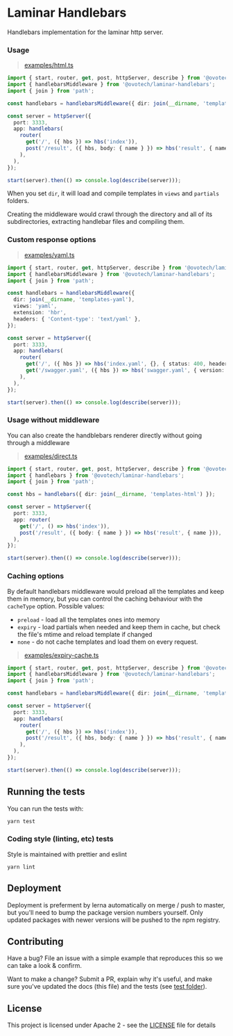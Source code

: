 # Laminar Handlebars

Handlebars implementation for the laminar http server.

### Usage

> [examples/html.ts](https://github.com/ovotech/laminar/tree/master/packages/laminar-handlebars/examples/html.ts)

```typescript
import { start, router, get, post, httpServer, describe } from '@ovotech/laminar';
import { handlebarsMiddleware } from '@ovotech/laminar-handlebars';
import { join } from 'path';

const handlebars = handlebarsMiddleware({ dir: join(__dirname, 'templates-html') });

const server = httpServer({
  port: 3333,
  app: handlebars(
    router(
      get('/', ({ hbs }) => hbs('index')),
      post('/result', ({ hbs, body: { name } }) => hbs('result', { name })),
    ),
  ),
});

start(server).then(() => console.log(describe(server)));
```

When you set `dir`, it will load and compile templates in `views` and `partials` folders.

Creating the middleware would crawl through the directory and all of its subdirectories, extracting handlebar files and compiling them.

### Custom response options

> [examples/yaml.ts](https://github.com/ovotech/laminar/tree/master/packages/laminar-handlebars/examples/yaml.ts)

```typescript
import { start, router, get, httpServer, describe } from '@ovotech/laminar';
import { handlebarsMiddleware } from '@ovotech/laminar-handlebars';
import { join } from 'path';

const handlebars = handlebarsMiddleware({
  dir: join(__dirname, 'templates-yaml'),
  views: 'yaml',
  extension: 'hbr',
  headers: { 'Content-type': 'text/yaml' },
});

const server = httpServer({
  port: 3333,
  app: handlebars(
    router(
      get('/', ({ hbs }) => hbs('index.yaml', {}, { status: 400, headers: { 'X-Index': 'true' } })),
      get('/swagger.yaml', ({ hbs }) => hbs('swagger.yaml', { version: 10 })),
    ),
  ),
});

start(server).then(() => console.log(describe(server)));
```

### Usage without middleware

You can also create the handblebars renderer directly without going through a middleware

> [examples/direct.ts](https://github.com/ovotech/laminar/tree/master/packages/laminar-handlebars/examples/direct.ts)

```typescript
import { start, router, get, post, httpServer, describe } from '@ovotech/laminar';
import { handlebars } from '@ovotech/laminar-handlebars';
import { join } from 'path';

const hbs = handlebars({ dir: join(__dirname, 'templates-html') });

const server = httpServer({
  port: 3333,
  app: router(
    get('/', () => hbs('index')),
    post('/result', ({ body: { name } }) => hbs('result', { name })),
  ),
});

start(server).then(() => console.log(describe(server)));
```

### Caching options

By default handlebars middleware would preload all the templates and keep them in memory, but you can control the caching behaviour with the `cacheType` option. Possible values:

- `preload` - load all the templates ones into memory
- `expiry` - load partials when needed and keep them in cache, but check the file's mtime and reload template if changed
- `none` - do not cache templates and load them on every request.

> [examples/expiry-cache.ts](https://github.com/ovotech/laminar/tree/master/packages/laminar-handlebars/examples/expiry-cache.ts)

```typescript
import { start, router, get, post, httpServer, describe } from '@ovotech/laminar';
import { handlebarsMiddleware } from '@ovotech/laminar-handlebars';
import { join } from 'path';

const handlebars = handlebarsMiddleware({ dir: join(__dirname, 'templates-html'), cacheType: 'expiry' });

const server = httpServer({
  port: 3333,
  app: handlebars(
    router(
      get('/', ({ hbs }) => hbs('index')),
      post('/result', ({ hbs, body: { name } }) => hbs('result', { name })),
    ),
  ),
});

start(server).then(() => console.log(describe(server)));
```

## Running the tests

You can run the tests with:

```bash
yarn test
```

### Coding style (linting, etc) tests

Style is maintained with prettier and eslint

```
yarn lint
```

## Deployment

Deployment is preferment by lerna automatically on merge / push to master, but you'll need to bump the package version numbers yourself. Only updated packages with newer versions will be pushed to the npm registry.

## Contributing

Have a bug? File an issue with a simple example that reproduces this so we can take a look & confirm.

Want to make a change? Submit a PR, explain why it's useful, and make sure you've updated the docs (this file) and the tests (see [test folder](https://github.com/ovotech/laminar/tree/master/packages/laminar-handlebars/test)).

## License

This project is licensed under Apache 2 - see the [LICENSE](https://github.com/ovotech/laminar/tree/master/packages/laminar-handlebars/LICENSE) file for details
